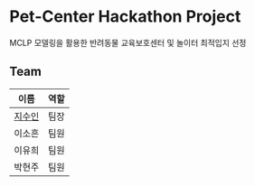 # Pet-Center Hackathon Project
MCLP 모델링을 활용한 반려동물 교육보호센터 및 놀이터 최적입지 선정

## Team
| 이름 | 역할 |
|-----|-----|
| [지수인](https://github.com/sooinji) | 팀장 |
| 이소흔 | 팀원 |
| 이유희 | 팀원 |
| 박현주 | 팀원 |
